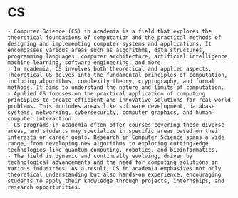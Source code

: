 # CS
	- Computer Science (CS) in academia is a field that explores the theoretical foundations of computation and the practical methods of designing and implementing computer systems and applications. It encompasses various areas such as algorithms, data structures, programming languages, computer architecture, artificial intelligence, machine learning, software engineering, and more.
	- In academia, CS involves both theoretical and applied aspects. Theoretical CS delves into the fundamental principles of computation, including algorithms, complexity theory, cryptography, and formal methods. It aims to understand the nature and limits of computation.
	- Applied CS focuses on the practical application of computing principles to create efficient and innovative solutions for real-world problems. This includes areas like software development, database systems, networking, cybersecurity, computer graphics, and human-computer interaction.
	- CS programs in academia often offer courses covering these diverse areas, and students may specialize in specific areas based on their interests or career goals. Research in Computer Science spans a wide range, from developing new algorithms to exploring cutting-edge technologies like quantum computing, robotics, and bioinformatics.
	- The field is dynamic and continually evolving, driven by technological advancements and the need for computing solutions in various industries. As a result, CS in academia emphasizes not only theoretical understanding but also hands-on experience, encouraging students to apply their knowledge through projects, internships, and research opportunities.